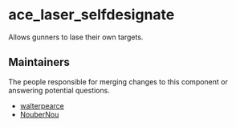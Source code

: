 ace_laser_selfdesignate
=======================

Allows gunners to lase their own targets.


## Maintainers

The people responsible for merging changes to this component or answering potential questions.

- [walterpearce](https://github.com/walterpearce)
- [NouberNou](https://github.com/NouberNou)
